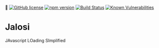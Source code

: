 📃 [![GitHub license](https://img.shields.io/badge/license-MIT-blue.svg)](https://raw.githubusercontent.com/gardhr/jalosi/master/LICENSE.MIT)
[![npm version](https://badge.fury.io/js/jalosi.png)](https://badge.fury.io/js/jalosi)
[![Build Status](https://travis-ci.com/gardhr/jalosi.png?branch=master)](https://travis-ci.com/gardhr/jalosi)
[![Known Vulnerabilities](https://snyk.io/test/github/gardhr/jalosi/badge.svg?targetFile=package.json)](https://snyk.io/test/github/gardhr/jalosi?targetFile=package.json)

# Jalosi 

JAvascript LOading SImplified
